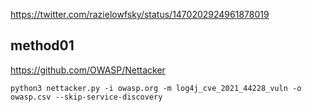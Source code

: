https://twitter.com/razielowfsky/status/1470202924961878019

## method01
https://github.com/OWASP/Nettacker
```shell
python3 nettacker.py -i owasp.org -m log4j_cve_2021_44228_vuln -o owasp.csv --skip-service-discovery
```